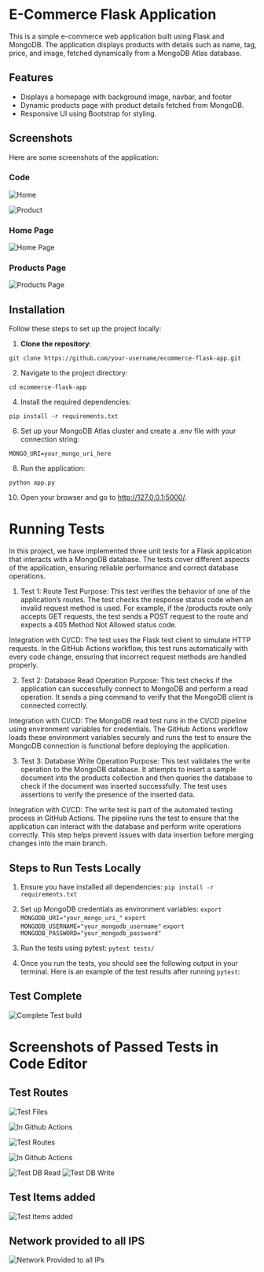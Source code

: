 # E-Commerce Flask Application

This is a simple e-commerce web application built using Flask and MongoDB. The application displays products with details such as name, tag, price, and image, fetched dynamically from a MongoDB Atlas database.

## Features
- Displays a homepage with background image, navbar, and footer
- Dynamic products page with product details fetched from MongoDB.
- Responsive UI using Bootstrap for styling.

## Screenshots

Here are some screenshots of the application:

### Code

![Home](static/images/home_code.jpg)

![Product](static/images/products_code.jpg)

### Home Page

![Home Page](static/images/home.jpg)

### Products Page

![Products Page](static/images/products.jpg)

  
## Installation


Follow these steps to set up the project locally:

1. **Clone the repository**:

`git clone https://github.com/your-username/ecommerce-flask-app.git`

2. Navigate to the project directory:
   
`cd ecommerce-flask-app`

4. Install the required dependencies:
   
`pip install -r requirements.txt`

6. Set up your MongoDB Atlas cluster and create a .env file with your connection string:

 `MONGO_URI=your_mongo_uri_here`

8. Run the application:

`python app.py`

10. Open your browser and go to http://127.0.0.1:5000/.

# Running Tests
In this project, we have implemented three unit tests for a Flask application that interacts with a MongoDB database. The tests cover different aspects of the application, ensuring reliable performance and correct database operations.

1. Test 1: Route Test
Purpose:
This test verifies the behavior of one of the application’s routes. The test checks the response status code when an invalid request method is used. For example, if the /products route only accepts GET requests, the test sends a POST request to the route and expects a 405 Method Not Allowed status code.

Integration with CI/CD:
The test uses the Flask test client to simulate HTTP requests. In the GitHub Actions workflow, this test runs automatically with every code change, ensuring that incorrect request methods are handled properly.

2. Test 2: Database Read Operation
Purpose:
This test checks if the application can successfully connect to MongoDB and perform a read operation. It sends a ping command to verify that the MongoDB client is connected correctly.

Integration with CI/CD:
The MongoDB read test runs in the CI/CD pipeline using environment variables for credentials. The GitHub Actions workflow loads these environment variables securely and runs the test to ensure the MongoDB connection is functional before deploying the application.

3. Test 3: Database Write Operation
Purpose:
This test validates the write operation to the MongoDB database. It attempts to insert a sample document into the products collection and then queries the database to check if the document was inserted successfully. The test uses assertions to verify the presence of the inserted data.

Integration with CI/CD:
The write test is part of the automated testing process in GitHub Actions. The pipeline runs the test to ensure that the application can interact with the database and perform write operations correctly. This step helps prevent issues with data insertion before merging changes into the main branch.

## Steps to Run Tests Locally
1. Ensure you have installed all dependencies:
`pip install -r requirements.txt`

2. Set up MongoDB credentials as environment variables:
`export MONGODB_URI="your_mongo_uri_"`
`export MONGODB_USERNAME="your_mongodb_username"`
`export MONGODB_PASSWORD="your_mongodb_password"`

3. Run the tests using pytest:
`pytest tests/`

4. Once you run the tests, you should see the following output in your terminal. Here is an example of the test results after running `pytest`:
## Test Complete
![Complete Test build](static/images/completebuild.jpg)

# Screenshots of Passed Tests in Code Editor
## Test Routes
![Test Files](static/images/PyTest_tests.jpg)

![In Github Actions](static/images/PyTest_CI.jpg)

![Test Routes](static/images/Testroutes.jpg)

![In Github Actions](static/images/runtests.jpg)

![Test DB Read](static/images/testdbread.jpg)
![Test DB Write](static/images/testdbwrite.jpg)


## Test Items added
![Test Items added](static/images/testitemsadded.jpg)

## Network provided to all IPS
![Network Provided to all IPs](static/images/networkaccessprovided.jpg)











